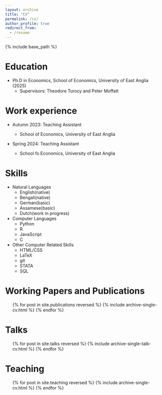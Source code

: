 ```yaml
---
layout: archive
title: "CV"
permalink: /cv/
author_profile: true
redirect_from:
  - /resume
---
```


{% include base_path %}

Education
======
* Ph.D in Economics, School of Economics, University of East Anglia (2025)
  * Supervisors: Theodore Turocy and Peter Moffatt 


Work experience
======
* Autumn 2023: Teaching Assistant
  * School of Economics, University of East Anglia

* Spring 2024: Teaching Assistant
  * School fo Economics, University of East Anglia
  
Skills
======
* Natural Languages
  * English(native) 
  * Bengali(native)
  *  German(basic) 
  *  Assamese(basic)
  *  Dutch(work in progress)
* Computer Languages
  * Python
  * R
  * JavaScript
  * C
* Other Computer Related Skills
  * HTML/CSS
  * LaTeX
  * git
  * STATA
  * SQL

Working Papers and Publications
======
  <ul>{% for post in site.publications reversed %}
    {% include archive-single-cv.html %}
  {% endfor %}</ul>
  
Talks
======
  <ul>{% for post in site.talks reversed %}
    {% include archive-single-talk-cv.html  %}
  {% endfor %}</ul>
  
Teaching
======
  <ul>{% for post in site.teaching reversed %}
    {% include archive-single-cv.html %}
  {% endfor %}</ul>
  

